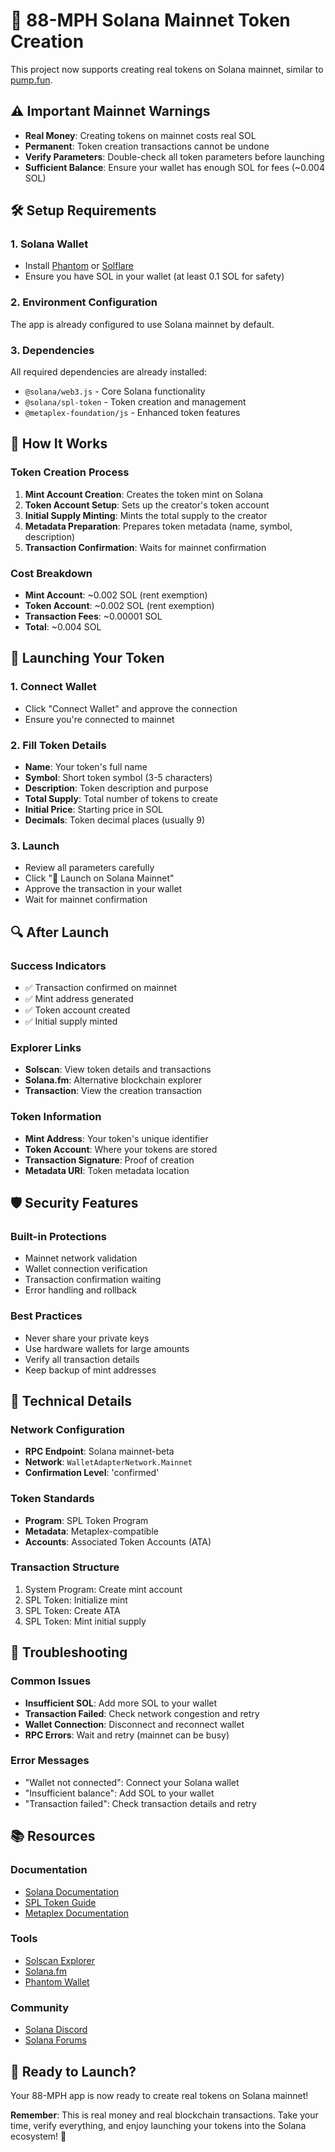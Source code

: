 # 🚀 88-MPH Solana Mainnet Token Creation

This project now supports creating real tokens on Solana mainnet, similar to [pump.fun](https://pump.fun/).

## ⚠️ Important Mainnet Warnings

- **Real Money**: Creating tokens on mainnet costs real SOL
- **Permanent**: Token creation transactions cannot be undone
- **Verify Parameters**: Double-check all token parameters before launching
- **Sufficient Balance**: Ensure your wallet has enough SOL for fees (~0.004 SOL)

## 🛠️ Setup Requirements

### 1. Solana Wallet
- Install [Phantom](https://phantom.app/) or [Solflare](https://solflare.com/)
- Ensure you have SOL in your wallet (at least 0.1 SOL for safety)

### 2. Environment Configuration
The app is already configured to use Solana mainnet by default.

### 3. Dependencies
All required dependencies are already installed:
- `@solana/web3.js` - Core Solana functionality
- `@solana/spl-token` - Token creation and management
- `@metaplex-foundation/js` - Enhanced token features

## 🎯 How It Works

### Token Creation Process
1. **Mint Account Creation**: Creates the token mint on Solana
2. **Token Account Setup**: Sets up the creator's token account
3. **Initial Supply Minting**: Mints the total supply to the creator
4. **Metadata Preparation**: Prepares token metadata (name, symbol, description)
5. **Transaction Confirmation**: Waits for mainnet confirmation

### Cost Breakdown
- **Mint Account**: ~0.002 SOL (rent exemption)
- **Token Account**: ~0.002 SOL (rent exemption)
- **Transaction Fees**: ~0.00001 SOL
- **Total**: ~0.004 SOL

## 🚀 Launching Your Token

### 1. Connect Wallet
- Click "Connect Wallet" and approve the connection
- Ensure you're connected to mainnet

### 2. Fill Token Details
- **Name**: Your token's full name
- **Symbol**: Short token symbol (3-5 characters)
- **Description**: Token description and purpose
- **Total Supply**: Total number of tokens to create
- **Initial Price**: Starting price in SOL
- **Decimals**: Token decimal places (usually 9)

### 3. Launch
- Review all parameters carefully
- Click "🚀 Launch on Solana Mainnet"
- Approve the transaction in your wallet
- Wait for mainnet confirmation

## 🔍 After Launch

### Success Indicators
- ✅ Transaction confirmed on mainnet
- ✅ Mint address generated
- ✅ Token account created
- ✅ Initial supply minted

### Explorer Links
- **Solscan**: View token details and transactions
- **Solana.fm**: Alternative blockchain explorer
- **Transaction**: View the creation transaction

### Token Information
- **Mint Address**: Your token's unique identifier
- **Token Account**: Where your tokens are stored
- **Transaction Signature**: Proof of creation
- **Metadata URI**: Token metadata location

## 🛡️ Security Features

### Built-in Protections
- Mainnet network validation
- Wallet connection verification
- Transaction confirmation waiting
- Error handling and rollback

### Best Practices
- Never share your private keys
- Use hardware wallets for large amounts
- Verify all transaction details
- Keep backup of mint addresses

## 🔧 Technical Details

### Network Configuration
- **RPC Endpoint**: Solana mainnet-beta
- **Network**: `WalletAdapterNetwork.Mainnet`
- **Confirmation Level**: 'confirmed'

### Token Standards
- **Program**: SPL Token Program
- **Metadata**: Metaplex-compatible
- **Accounts**: Associated Token Accounts (ATA)

### Transaction Structure
1. System Program: Create mint account
2. SPL Token: Initialize mint
3. SPL Token: Create ATA
4. SPL Token: Mint initial supply

## 🐛 Troubleshooting

### Common Issues
- **Insufficient SOL**: Add more SOL to your wallet
- **Transaction Failed**: Check network congestion and retry
- **Wallet Connection**: Disconnect and reconnect wallet
- **RPC Errors**: Wait and retry (mainnet can be busy)

### Error Messages
- "Wallet not connected": Connect your Solana wallet
- "Insufficient balance": Add SOL to your wallet
- "Transaction failed": Check transaction details and retry

## 📚 Resources

### Documentation
- [Solana Documentation](https://docs.solana.com/)
- [SPL Token Guide](https://spl.solana.com/token)
- [Metaplex Documentation](https://docs.metaplex.com/)

### Tools
- [Solscan Explorer](https://solscan.io/)
- [Solana.fm](https://solana.fm/)
- [Phantom Wallet](https://phantom.app/)

### Community
- [Solana Discord](https://discord.gg/solana)
- [Solana Forums](https://forums.solana.com/)

## 🎉 Ready to Launch?

Your 88-MPH app is now ready to create real tokens on Solana mainnet! 

**Remember**: This is real money and real blockchain transactions. Take your time, verify everything, and enjoy launching your tokens into the Solana ecosystem! 🚀 